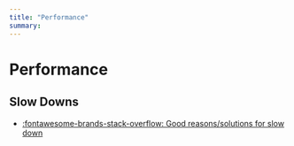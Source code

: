 ```yaml
---
title: "Performance"
summary: 
---
```


Performance
===

Slow Downs
---

- [:fontawesome-brands-stack-overflow: Good reasons/solutions for slow
    down](https://vi.stackexchange.com/questions/10495/most-annoying-slow-down-of-a-plain-text-editor)
